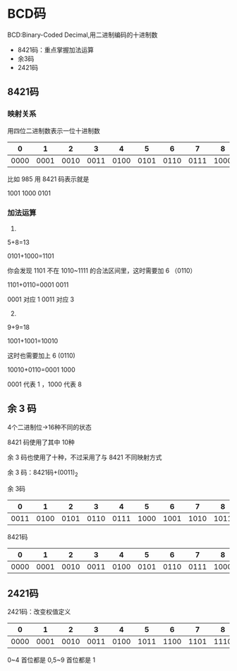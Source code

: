# BCD码

BCD:Binary-Coded Decimal,用二进制编码的十进制数

- 8421码：重点掌握加法运算
- 余3码
- 2421码

## 8421码

### 映射关系

用四位二进制数表示一位十进制数

| 0| 1| 2| 3| 4| 5| 6| 7| 8| 9|
|--|--|--|--|--|--|--|--|--|--|
|0000|0001|0010|0011|0100|0101|0110|0111|1000|1001|

比如 985 用 8421 码表示就是

1001 1000 0101

### 加法运算

1.


5+8=13

0101+1000=1101

你会发现 1101 不在 1010~1111 的合法区间里，这时需要加 6 （0110）

1101+0110=0001 0011

0001 对应 1 0011 对应 3

2.

9+9=18

1001+1001=10010

这时也需要加上 6 (0110)

10010+0110=0001 1000

0001 代表 1 ，1000 代表 8

## 余 3 码

4个二进制位$\rightarrow$16种不同的状态

8421 码使用了其中 10种

余 3 码也使用了十种，不过采用了与 8421 不同映射方式

余 3 码：8421码+$(0011)_2$

余 3码

| 0| 1| 2| 3| 4| 5| 6| 7| 8| 9|
|--|--|--|--|--|--|--|--|--|--|
|0011|0100|0101|0110|0111|1000|1001|1010|1011|1100|

8421码

| 0| 1| 2| 3| 4| 5| 6| 7| 8| 9|
|--|--|--|--|--|--|--|--|--|--|
|0000|0001|0010|0011|0100|0101|0110|0111|1000|1001|

## 2421码

2421码：改变权值定义

| 0| 1| 2| 3| 4| 5| 6| 7| 8| 9|
|--|--|--|--|--|--|--|--|--|--|
|0000|0001|0010|0011|0100|1011|1100|1101|1110|1111|

0~4 首位都是 0,5~9 首位都是 1



